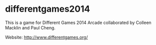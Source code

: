 differentgames2014
==================

This is a game for Different Games 2014 Arcade collaborated by Colleen Macklin and Paul Cheng.

Website: http://www.differentgames.org/

